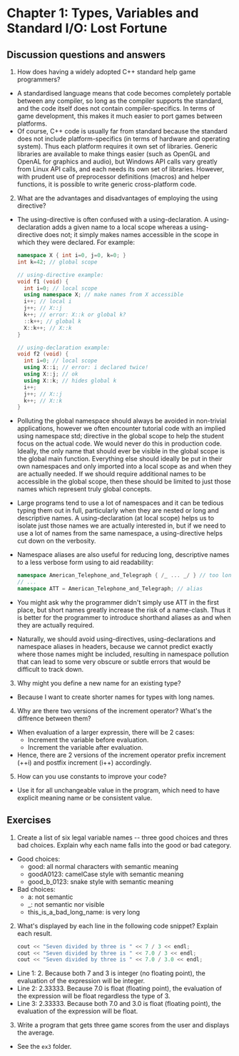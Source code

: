 # Chapter 1: Types, Variables and Standard I/O: Lost Fortune

## Discussion questions and answers

1. How does having a widely adopted C++ standard help game programmers?

- A standardised language means that code becomes completely portable between
  any compiler, so long as the compiler supports the standard, and the code
  itself does not contain compiler-specifics. In terms of game development,
  this makes it much easier to port games between platforms.
- Of course, C++ code is usually far from standard because the standard does
  not include platform-specifics (in terms of hardware and operating system).
  Thus each platform requires it own set of libraries. Generic libraries are
  available to make things easier (such as OpenGL and OpenAL for graphics and
  audio), but Windows API calls vary greatly from Linux API calls, and each
  needs its own set of libraries. However, with prudent use of preprocessor
  definitions (macros) and helper functions, it is possible to write generic
  cross-platform code.

2. What are the advantages and disadvantages of employing the using directive?

- The using-directive is often confused with a using-declaration. A
  using-declaration adds a given name to a local scope whereas a
  using-directive does not; it simply makes names accessible in the scope in
  which they were declared. For example:

  ```cpp
  namespace X { int i=0, j=0, k=0; }
  int k=42; // global scope

  // using-directive example:
  void f1 (void) {
    int i=0; // local scope
    using namespace X; // make names from X accessible
    i++; // local i
    j++; // X::j
    k++; // error: X::k or global k?
    ::k++; // global k
    X::k++; // X::k
  }

  // using-declaration example:
  void f2 (void) {
    int i=0; // local scope
    using X::i; // error: i declared twice!
    using X::j; // ok
    using X::k; // hides global k
    i++;
    j++; // X::j
    k++; // X::k
  }
  ```

- Polluting the global namespace should always be avoided in non-trivial
  applications, however we often encounter tutorial code with an implied using
  namespace std; directive in the global scope to help the student focus on the
  actual code. We would never do this in production code. Ideally, the only
  name that should ever be visible in the global scope is the global main
  function. Everything else should ideally be put in their own namespaces and
  only imported into a local scope as and when they are actually needed. If we
  should require additional names to be accessible in the global scope, then
  these should be limited to just those names which represent truly global
  concepts.
- Large programs tend to use a lot of namespaces and it can be tedious typing
  them out in full, particularly when they are nested or long and descriptive
  names. A using-declaration (at local scope) helps us to isolate just those
  names we are actually interested in, but if we need to use a lot of names
  from the same namespace, a using-directive helps cut down on the verbosity.
- Namespace aliases are also useful for reducing long, descriptive names to a
  less verbose form using to aid readability:

  ```cpp
  namespace American_Telephone_and_Telegraph { /_ ... _/ } // too long
  // ...
  namespace ATT = American_Telephone_and_Telegraph; // alias
  ```

- You might ask why the programmer didn't simply use ATT in the first place,
  but short names greatly increase the risk of a name-clash. Thus it is better
  for the programmer to introduce shorthand aliases as and when they are
  actually required.
- Naturally, we should avoid using-directives, using-declarations and namespace
  aliases in headers, because we cannot predict exactly where those names might
  be included, resulting in namespace pollution that can lead to some very
  obscure or subtle errors that would be difficult to track down.

3. Why might you define a new name for an existing type?

- Because I want to create shorter names for types with long names.

4. Why are there two versions of the increment operator? What's the diffrence
   between them?

- When evaluation of a larger expressin, there will be 2 cases:
  - Increment the variable before evaluation.
  - Increment the variable after evaluation.
- Hence, there are 2 versions of the increment operator prefix increment (++i)
  and postfix increment (i++) accordingly.

5. How can you use constants to improve your code?

- Use it for all unchangeable value in the program, which need to have explicit
  meaning name or be consistent value.

## Exercises

1. Create a list of six legal variable names -- three good choices and thres
   bad choices. Explain why each name falls into the good or bad category.

- Good choices:
  - good: all normal characters with semantic meaning
  - goodA0123: camelCase style with semantic meaning
  - good_b_0123: snake style with semantic meaning
- Bad choices:
  - a: not semantic
  - \_: not semantic nor visible
  - this_is_a_bad_long_name: is very long

2. What's displayed by each line in the following code snippet? Explain each
   result.
   ```cpp
   cout << "Seven divided by three is " << 7 / 3 << endl;
   cout << "Seven divided by three is " << 7.0 / 3 << endl;
   cout << "Seven divided by three is " << 7.0 / 3.0 << endl;
   ```

- Line 1: 2. Because both 7 and 3 is integer (no floating point), the
  evaluation of the expression will be integer.
- Line 2: 2.33333. Because 7.0 is float (floating point), the evaluation of the expression will
  be float regardless the type of 3.
- Line 3: 2.33333. Because both 7.0 and 3.0 is float (floating point), the
  evaluation of the expression will be float.

3. Write a program that gets three game scores from the user and displays the
   average.

- See the `ex3` folder.
